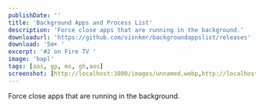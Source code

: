 ```yaml
---
publishDate: ''
title: 'Background Apps and Process List'
description: 'Force close apps that are running in the background.'
downloadurl: 'https://github.com/visnkmr/backgroundappslist/releases'
download: '5m+ '
excerpt: '#2 on Fire TV '
image: 'bapl'
tags: [aas, gp, ms, gh,aos]
screenshot: [http://localhost:3000/images/unnamed.webp,http://localhost:3000/images/unnamed.webp,http://localhost:3000/images/unnamed.webp,http://localhost:3000/images/unnamed.webp,http://localhost:3000/images/unnamed.webp,http://localhost:3000/images/unnamed.webp]
---
```


Force close apps that are running in the background.